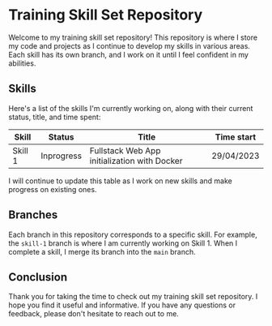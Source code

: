 # Training Skill Set Repository

Welcome to my training skill set repository! This repository is where I store my code and projects as I continue to develop my skills in various areas. Each skill has its own branch, and I work on it until I feel confident in my abilities.

## Skills

Here's a list of the skills I'm currently working on, along with their current status, title, and time spent:

| Skill | Status | Title | Time start |
|-------|--------|-------|------|
| Skill 1 | Inprogress | Fullstack Web App initialization with Docker | 29/04/2023 |

I will continue to update this table as I work on new skills and make progress on existing ones.

## Branches

Each branch in this repository corresponds to a specific skill. For example, the `skill-1` branch is where I am currently working on Skill 1. When I complete a skill, I merge its branch into the `main` branch.

## Conclusion

Thank you for taking the time to check out my training skill set repository. I hope you find it useful and informative. If you have any questions or feedback, please don't hesitate to reach out to me.

